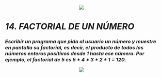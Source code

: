 <p align="center">
  <img src="https://github.com/emilianod98/PythonChallenges-LowLevel/blob/main/src/Learn-python.png">
</p>


# ***14. FACTORIAL DE UN NÚMERO***

### *Escribir un programa que pida al usuario un número y muestre en pantalla su factorial, es decir, el producto de todos los números enteros positivos desde 1 hasta ese número. Por ejemplo, el factorial de 5 es 5 * 4 * 3 * 2 * 1 = 120.*

<p align="center">
  <img src="https://github.com/emilianod98/PythonChallenges-LowLevel/blob/main/src/operadores.png">
</p>